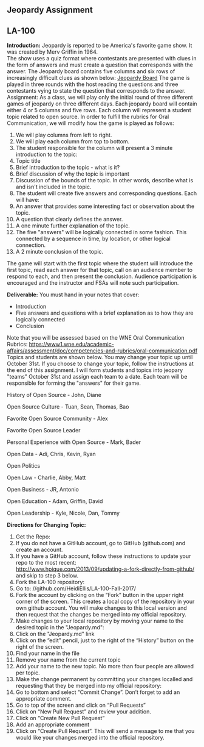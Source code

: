 ## Jeopardy Assignment
## LA-100

**Introduction:** Jeopardy is reported to be America's favorite game show. It was created by Merv Griffin in 1964.  
The show uses a quiz format where contestants are presented with clues in the form of answers and must create a 
question that corresponds with the answer.  The Jeopardy board contains five columns and six rows of increasingly 
difficult clues as shown below:
[Jeopardy Board](https://wheelgenius.deviantart.com/art/Jeopardy-board-1986-330200527)
The game is played in three rounds with the host reading the questions and three contestants vying to state 
the question that corresponds to the answer. 
Assignment: As a class, we will play only the initial round of three different games of jeopardy on three 
different days.  Each jeopardy board will contain either 4 or 5 columns and five rows.  Each column will 
represent a student topic related to open source.  In order to fulfill the rubrics for Oral Communication, we 
will modify how the game is played as follows:
1. We will play columns from left to right. 
2. We will play each column from top to bottom.
3. The student responsible for the column will present a 3 minute introduction to the topic:
  1. Topic title
  2. Brief introduction to the topic - what is it?
  3. Brief discussion of why the topic is important 
  4. Discussion of the bounds of the topic. In other words, describe what is and isn't included in the topic.
4. The student will create five answers and corresponding questions. Each will have:
  1. An answer that provides some interesting fact or observation about the topic.
  2. A question that clearly defines the answer. 
  3. A one minute further explanation of the topic. 
5. The five "answers" will be logically connected in some fashion. This connected by a sequence in time, 
by location, or other logical connection. 
6. A 2 minute conclusion of the topic. 

The game will start with the first topic where the student will introduce the first topic, read each answer for 
that topic, call on an audience member to respond to each, and then present the conclusion. Audience participation 
is encouraged and the instructor and FSAs will note such participation. 

**Deliverable:** You must hand in your notes that cover:
* Introduction
* Five answers and questions with a brief explanation as to how they are logically connected
* Conclusion

Note that you will be assessed based on the WNE Oral Communication Rubrics: https://www1.wne.edu/academic-affairs/assessment/doc/competencies-and-rubrics/oral-communication.pdf
Topics and students are shown below. You may change your topic up until October 31st. If you choose to change your topic, follow the instructions at the end of this assignment. I will form students and topics into jeopary "teams" October 31st and assign each team to a date. Each team will be responsible for forming the "answers" for their game. 

History of Open Source - John, Diane

Open Source Culture - Tuan, Sean, Thomas, Bao

Favorite Open Source Community - Alex

Favorite Open Source Leader 

Personal Experience with Open Source - Mark, Bader

Open Data - Adi, Chris, Kevin, Ryan

Open Politics

Open Law - Charlie, Abby, Matt

Open Business - JR, Antonio

Open Education - Adam, Griffin, David

Open Leadership - Kyle, Nicole, Dan, Tommy 

**Directions for Changing Topic:**
1. Get the Repo:
  1. If you do not have a GitHub account, go to GitHub (github.com) and create an account. 
  2. If you have a GitHub account, follow these instructions to update your repo to the most recent:  
 http://www.hpique.com/2013/09/updating-a-fork-directly-from-github/  and skip to step 3 below. 
2. Fork the LA-100 repository:
  1. Go to: //github.com/HeidiEllis/LA-100-Fall-2017/
  2. Fork the account by clicking on the “Fork” button in the upper right corner of the screen. This creates a 
 local copy of the repository in your own github account. You will make changes to this local version and then
 request that the changes be merged into my official repository. 
3. Make changes to your local repository by moving your name to the desired topic in the "Jeopardy.md":
  1. Click on the "Jeopardy.md" link
  2. Click on the “edit” pencil, just to the right of the “History” button on the right of the screen.
  3. Find your name in the file
  4. Remove your name from the current topic
  5. Add your name to the new topic. No more than four people are allowed per topic.
4. Make the change permanent by committing your changes localled and requesting that they be merged into my 
official repository: 
  1. Go to bottom and select “Commit Change”. Don’t forget to add an appropriate comment.
  2. Go to top of the screen and click on “Pull Requests”
  3. Click on “New Pull Request” and review your addition.
  4. Click on “Create New Pull Request”
  5. Add an appropriate comment
  6. Click on “Create Pull Request”. This will send a message to me that you would like your changes merged into the 
 official repository. 
